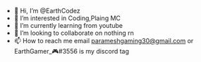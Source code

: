 - 👋 Hi, I’m @EarthCodez
- 👀 I’m interested in Coding,Plaing MC
- 🌱 I’m currently learning from youtube
- 💞️ I’m looking to collaborate on nothing rn
- 📫 How to reach me email parameshgaming30@gmail.com or EarthGamer_🎮#3556 is my discord tag

<!---
EarthCodez/EarthCodez is a ✨ special ✨ repository because its `README.md` (this file) appears on your GitHub profile.
You can click the Preview link to take a look at your changes.
--->
